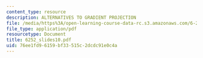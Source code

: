 ```yaml
---
content_type: resource
description: ALTERNATIVES TO GRADIENT PROJECTION
file: /media/https%3A/open-learning-course-data-rc.s3.amazonaws.com/6-252j-nonlinear-programming-spring-2003/76ee1fd96159bf33515c2dcdc91e0c4a_6252_slides10.pdf
file_type: application/pdf
resourcetype: Document
title: 6252_slides10.pdf
uid: 76ee1fd9-6159-bf33-515c-2dcdc91e0c4a
---
```


